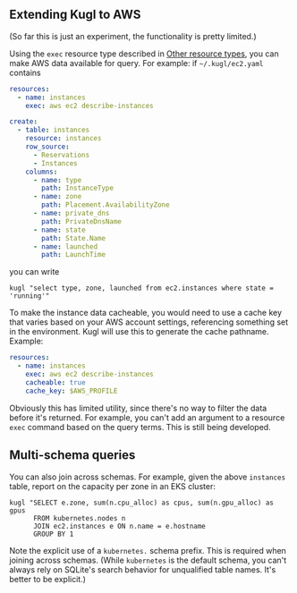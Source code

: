 ## Extending Kugl to AWS

(So far this is just an experiment, the functionality is pretty limited.)

Using the `exec` resource type described in [Other resource types](./docs-tmp/resources.md), you can
make AWS data available for query.  For example: if `~/.kugl/ec2.yaml` contains

```yaml
resources:
  - name: instances
    exec: aws ec2 describe-instances

create:
  - table: instances
    resource: instances
    row_source:
      - Reservations
      - Instances
    columns:
      - name: type
        path: InstanceType
      - name: zone
        path: Placement.AvailabilityZone
      - name: private_dns
        path: PrivateDnsName
      - name: state
        path: State.Name
      - name: launched
        path: LaunchTime
```

you can write

```shell
kugl "select type, zone, launched from ec2.instances where state = 'running'"
```

To make the instance data cacheable, you would need to use a cache key that varies based on your
AWS account settings, referencing something set in the environment.  Kugl will use this to generate
the cache pathname.  Example:

```yaml
resources:
  - name: instances
    exec: aws ec2 describe-instances
    cacheable: true
    cache_key: $AWS_PROFILE
```

Obviously this has limited utility, since there's no way to filter the data before it's returned.
For example, you can't add an argument to a resource `exec` command based on the query terms.
This is still being developed.

## Multi-schema queries

You can also join across schemas.  For example, given the above `instances` table, report on the
capacity per zone in an EKS cluster:

```shell
kugl "SELECT e.zone, sum(n.cpu_alloc) as cpus, sum(n.gpu_alloc) as gpus
      FROM kubernetes.nodes n
      JOIN ec2.instances e ON n.name = e.hostname
      GROUP BY 1
```

Note the explicit use of a `kubernetes.` schema prefix.  This is required when joining across schemas.
(While `kubernetes` is the default schema, you can't always rely on SQLite's search behavior for
unqualified table names.  It's better to be explicit.)